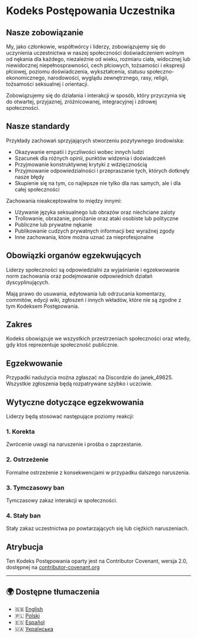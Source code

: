 # Kodeks Postępowania Uczestnika

## Nasze zobowiązanie

My, jako członkowie, współtwórcy i liderzy, zobowiązujemy się do uczynienia uczestnictwa w naszej społeczności doświadczeniem wolnym od nękania dla każdego, niezależnie od wieku, rozmiaru ciała, widocznej lub niewidocznej niepełnosprawności, cech płciowych, tożsamości i ekspresji płciowej, poziomu doświadczenia, wykształcenia, statusu społeczno-ekonomicznego, narodowości, wyglądu zewnętrznego, rasy, religii, tożsamości seksualnej i orientacji.

Zobowiązujemy się do działania i interakcji w sposób, który przyczynia się do otwartej, przyjaznej, zróżnicowanej, integracyjnej i zdrowej społeczności.

## Nasze standardy

Przykłady zachowań sprzyjających stworzeniu pozytywnego środowiska:

- Okazywanie empatii i życzliwości wobec innych ludzi
- Szacunek dla różnych opinii, punktów widzenia i doświadczeń
- Przyjmowanie konstruktywnej krytyki z wdzięcznością
- Przyjmowanie odpowiedzialności i przepraszanie tych, których dotknęły nasze błędy
- Skupienie się na tym, co najlepsze nie tylko dla nas samych, ale i dla całej społeczności

Zachowania nieakceptowalne to między innymi:

- Używanie języka seksualnego lub obrazów oraz niechciane zaloty
- Trollowanie, obrażanie, poniżanie oraz ataki osobiste lub polityczne
- Publiczne lub prywatne nękanie
- Publikowanie cudzych prywatnych informacji bez wyraźnej zgody
- Inne zachowania, które można uznać za nieprofesjonalne

## Obowiązki organów egzekwujących

Liderzy społeczności są odpowiedzialni za wyjaśnianie i egzekwowanie norm zachowania oraz podejmowanie odpowiednich działań dyscyplinujących.

Mają prawo do usuwania, edytowania lub odrzucania komentarzy, commitów, edycji wiki, zgłoszeń i innych wkładów, które nie są zgodne z tym Kodeksem Postępowania.

## Zakres

Kodeks obowiązuje we wszystkich przestrzeniach społeczności oraz wtedy, gdy ktoś reprezentuje społeczność publicznie.

## Egzekwowanie

Przypadki nadużycia można zgłaszać na Discordzie do janek_49625. Wszystkie zgłoszenia będą rozpatrywane szybko i uczciwie.

## Wytyczne dotyczące egzekwowania

Liderzy będą stosować następujące poziomy reakcji:

### 1. Korekta
Zwrócenie uwagi na naruszenie i prośba o zaprzestanie.

### 2. Ostrzeżenie
Formalne ostrzeżenie z konsekwencjami w przypadku dalszego naruszenia.

### 3. Tymczasowy ban
Tymczasowy zakaz interakcji w społeczności.

### 4. Stały ban
Stały zakaz uczestnictwa po powtarzających się lub ciężkich naruszeniach.

## Atrybucja

Ten Kodeks Postępowania oparty jest na Contributor Covenant, wersja 2.0, dostępnej na [contributor-covenant.org](https://www.contributor-covenant.org)

---

## 🌍 Dostępne tłumaczenia

- 🇬🇧 [English](CODE_OF_CONDUCT.md)
- 🇵🇱 [Polski](COC_Translations/CODE_OF_CONDUCT.pl.md)
- 🇪🇸 [Español](COC_Translations/CODE_OF_CONDUCT.es.md)
- 🇺🇦 [Українська](COC_Translations/CODE_OF_CONDUCT.uk.md)
